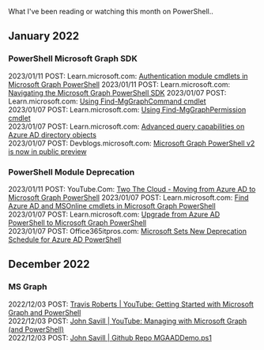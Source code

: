 What I've been reading or watching this month on PowerShell..


## January 2022

### PowerShell Microsoft Graph SDK

2023/01/11 POST: Learn.microsoft.com: [Authentication module cmdlets in Microsoft Graph PowerShell](https://learn.microsoft.com/en-us/powershell/microsoftgraph/authentication-commands?view=graph-powershell-1.0)
2023/01/11 POST: Learn.microsoft.com: [Navigating the Microsoft Graph PowerShell SDK](https://learn.microsoft.com/en-us/powershell/microsoftgraph/navigating?view=graph-powershell-1.0)
2023/01/07 POST: Learn.microsoft.com: [Using Find-MgGraphCommand cmdlet](https://learn.microsoft.com/en-us/powershell/microsoftgraph/find-mg-graph-command?view=graph-powershell-1.0)<br>
2023/01/07 POST: Learn.microsoft.com: [Using Find-MgGraphPermission cmdlet](https://learn.microsoft.com/en-us/powershell/microsoftgraph/find-mg-graph-permission?view=graph-powershell-1.0)<br>
2023/01/07 POST: Learn.microsoft.com: [Advanced query capabilities on Azure AD directory objects](https://learn.microsoft.com/en-us/graph/aad-advanced-queries?tabs=powershell)<br>
2023/01/07 POST: Devblogs.microsoft.com: [Microsoft Graph PowerShell v2 is now in public preview](https://devblogs.microsoft.com/microsoft365dev/microsoft-graph-powershell-v2-is-now-in-public-preview-half-the-size-and-will-speed-up-your-automations/)<br>

### PowerShell Module Deprecation
2023/01/11 POST: YouTube.Com: [Two The Cloud - Moving from Azure AD to Microsoft Graph PowerShell](https://www.youtube.com/watch?v=Phxuta2NmlI)
2023/01/07 POST: Learn.microsoft.com: [Find Azure AD and MSOnline cmdlets in Microsoft Graph PowerShell](https://learn.microsoft.com/en-us/powershell/microsoftgraph/azuread-msoline-cmdlet-map?view=graph-powershell-1.0)<br>
2023/01/07 POST: Learn.microsoft.com: [Upgrade from Azure AD PowerShell to Microsoft Graph PowerShell](https://learn.microsoft.com/en-us/powershell/microsoftgraph/migration-steps?view=graph-powershell-1.0)<br>
2023/01/07 POST: Office365itpros.com: [Microsoft Sets New Deprecation Schedule for Azure AD PowerShell](https://office365itpros.com/2022/03/17/azure-ad-powershell-deprecation/)<br>

## December 2022

### MS Graph
2022/12/03 POST: [Travis Roberts | YouTube: Getting Started with Microsoft Graph and PowerShell](https://www.youtube.com/watch?v=oilylijvbic)<br>
2022/12/03 POST: [John Savill | YouTube: Managing with Microsoft Graph (and PowerShell)](https://www.youtube.com/watch?v=bF8vkzXJsAY)<br>
2022/12/03 POST: [John Savill | Github Repo MGAADDemo.ps1](https://github.com/johnthebrit/RandomStuff/blob/master/AzureAD/MGAADDemo.ps1)
